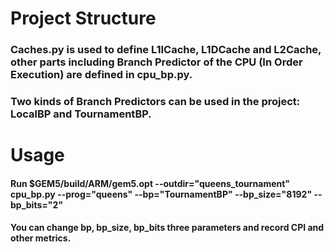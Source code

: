 # Project Structure
### Caches.py is used to define L1ICache, L1DCache and L2Cache, other parts including Branch Predictor of the CPU (In Order Execution) are defined in cpu_bp.py.
### Two kinds of Branch Predictors can be used in the project: LocalBP and TournamentBP.

# Usage
#### Run $GEM5/build/ARM/gem5.opt --outdir="queens_tournament" cpu_bp.py --prog="queens" --bp="TournamentBP" --bp_size="8192" --bp_bits="2"
#### You can change bp, bp_size, bp_bits three parameters and record CPI and other metrics.

